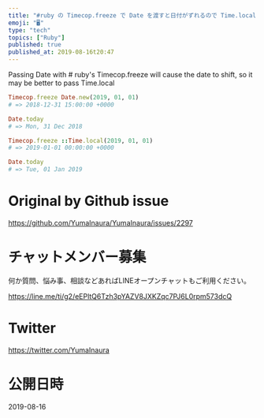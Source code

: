 ```yaml
---
title: "#ruby の Timecop.freeze で Date を渡すと日付がずれるので Time.local を渡した方が良いかも"
emoji: "🖥"
type: "tech"
topics: ["Ruby"]
published: true
published_at: 2019-08-16t20:47
---
```


Passing Date with # ruby's Timecop.freeze will cause the date to shift, so it may be better to pass Time.local


```rb
Timecop.freeze Date.new(2019, 01, 01)
# => 2018-12-31 15:00:00 +0000

Date.today
# => Mon, 31 Dec 2018

Timecop.freeze ::Time.local(2019, 01, 01)
# => 2019-01-01 00:00:00 +0000

Date.today
# => Tue, 01 Jan 2019

```


# Original by Github issue

https://github.com/YumaInaura/YumaInaura/issues/2297








<!-- Update From Qiita API -->

# チャットメンバー募集


何か質問、悩み事、相談などあればLINEオープンチャットもご利用ください。

https://line.me/ti/g2/eEPltQ6Tzh3pYAZV8JXKZqc7PJ6L0rpm573dcQ





# Twitter


https://twitter.com/YumaInaura


<!-- Update From Qiita API -->



# 公開日時

2019-08-16

